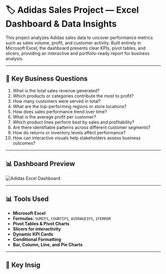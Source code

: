 # 🏷️ Adidas Sales Project — Excel Dashboard & Data Insights

This project analyzes Adidas sales data to uncover performance metrics such as sales volume, profit, and customer activity. Built entirely in Microsoft Excel, the dashboard presents clear KPIs, pivot tables, and slicers, providing an interactive and portfolio-ready report for business analysis.

---

## 🧠 Key Business Questions

1. What is the total sales revenue generated?
2. Which products or categories contribute the most to profit?
3. How many customers were served in total?
4. What are the top-performing regions or store locations?
5. How does sales performance trend over time?
6. What is the average profit per customer?
7. Which product lines perform best by sales and profitability?
8. Are there identifiable patterns across different customer segments?
9. How do returns or inventory levels affect performance?
10. How can interactive visuals help stakeholders assess business outcomes?

---

## 📊 Dashboard Preview

![Adidas Excel Dashboard](assets/adidas-dashboard.png)

---

## 📊 Tools Used

- **Microsoft Excel**
- **Formulas:** `SUMIFS`, `COUNTIFS`, `AVERAGEIFS`, `IFERROR`
- **Pivot Tables & Pivot Charts**
- **Slicers for interactivity**
- **Dynamic KPI Cards**
- **Conditional Formatting**
- **Bar, Column, Line, and Pie Charts**

---

## 📌 Key Insig

